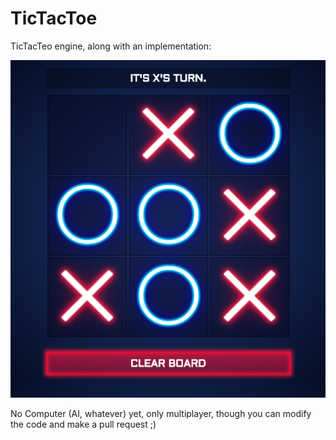 # TicTacToe

TicTacTeo engine, along with an implementation:

![Game Image](https://github.com/doubleOrt/TicTacToe/blob/master/imgs/game.PNG)

No Computer (AI, whatever) yet, only multiplayer, though you can modify the code and make a pull request ;)
